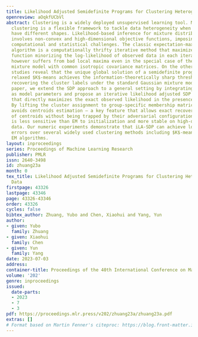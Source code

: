 ```yaml
---
title: Likelihood Adjusted Semidefinite Programs for Clustering Heterogeneous Data
openreview: aOqkfUCbVl
abstract: Clustering is a widely deployed unsupervised learning tool. Model-based
  clustering is a flexible framework to tackle data heterogeneity when the clusters
  have different shapes. Likelihood-based inference for mixture distributions often
  involves non-convex and high-dimensional objective functions, imposing difficult
  computational and statistical challenges. The classic expectation-maximization (EM)
  algorithm is a computationally thrifty iterative method that maximizes a surrogate
  function minorizing the log-likelihood of observed data in each iteration, which
  however suffers from bad local maxima even in the special case of the standard Gaussian
  mixture model with common isotropic covariance matrices. On the other hand, recent
  studies reveal that the unique global solution of a semidefinite programming (SDP)
  relaxed $K$-means achieves the information-theoretically sharp threshold for perfectly
  recovering the cluster labels under the standard Gaussian mixture model. In this
  paper, we extend the SDP approach to a general setting by integrating cluster labels
  as model parameters and propose an iterative likelihood adjusted SDP (iLA-SDP) method
  that directly maximizes the exact observed likelihood in the presence of data heterogeneity.
  By lifting the cluster assignment to group-specific membership matrices, iLA-SDP
  avoids centroids estimation – a key feature that allows exact recovery under well-separateness
  of centroids without being trapped by their adversarial configurations. Thus iLA-SDP
  is less sensitive than EM to initialization and more stable on high-dimensional
  data. Our numeric experiments demonstrate that iLA-SDP can achieve lower mis-clustering
  errors over several widely used clustering methods including $K$-means, SDP and
  EM algorithms.
layout: inproceedings
series: Proceedings of Machine Learning Research
publisher: PMLR
issn: 2640-3498
id: zhuang23a
month: 0
tex_title: Likelihood Adjusted Semidefinite Programs for Clustering Heterogeneous
  Data
firstpage: 43326
lastpage: 43346
page: 43326-43346
order: 43326
cycles: false
bibtex_author: Zhuang, Yubo and Chen, Xiaohui and Yang, Yun
author:
- given: Yubo
  family: Zhuang
- given: Xiaohui
  family: Chen
- given: Yun
  family: Yang
date: 2023-07-03
address: 
container-title: Proceedings of the 40th International Conference on Machine Learning
volume: '202'
genre: inproceedings
issued:
  date-parts:
  - 2023
  - 7
  - 3
pdf: https://proceedings.mlr.press/v202/zhuang23a/zhuang23a.pdf
extras: []
# Format based on Martin Fenner's citeproc: https://blog.front-matter.io/posts/citeproc-yaml-for-bibliographies/
---
```

